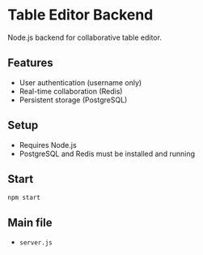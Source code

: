 # Table Editor Backend

Node.js backend for collaborative table editor.

## Features
- User authentication (username only)
- Real-time collaboration (Redis)
- Persistent storage (PostgreSQL)

## Setup
- Requires Node.js
- PostgreSQL and Redis must be installed and running

## Start
```
npm start
```

## Main file
- `server.js`